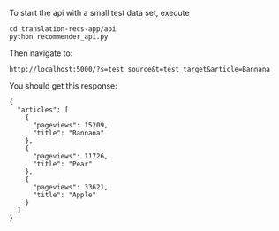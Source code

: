 To start the api with a small test data set, execute
```
cd translation-recs-app/api
python recommender_api.py
```

Then navigate to:
```
http://localhost:5000/?s=test_source&t=test_target&article=Bannana
```

You should get this response:

```
{
  "articles": [
    {
      "pageviews": 15209,
      "title": "Bannana"
    },
    {
      "pageviews": 11726,
      "title": "Pear"
    },
    {
      "pageviews": 33621,
      "title": "Apple"
    }
  ]
}
```
